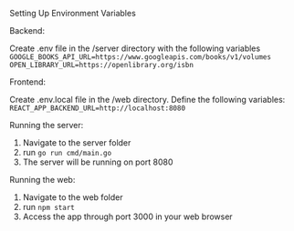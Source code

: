 Setting Up Environment Variables

Backend:

Create .env file in the /server directory with the following variables
```GOOGLE_BOOKS_API_URL=https://www.googleapis.com/books/v1/volumes```
```OPEN_LIBRARY_URL=https://openlibrary.org/isbn```

Frontend:

Create .env.local file in the /web directory.
Define the following variables:
```REACT_APP_BACKEND_URL=http://localhost:8080```

Running the server:
1. Navigate to the server folder
2. run `go run cmd/main.go`
3. The server will be running on port 8080

Running the web:
1. Navigate to the web folder
2. run `npm start`
3. Access the app through port 3000 in your web browser

